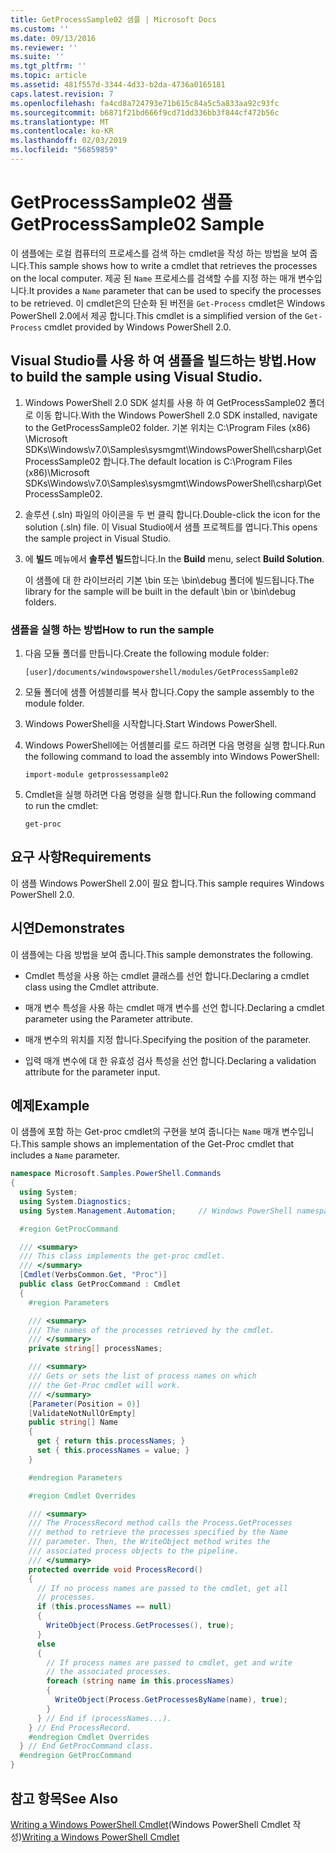 ```yaml
---
title: GetProcessSample02 샘플 | Microsoft Docs
ms.custom: ''
ms.date: 09/13/2016
ms.reviewer: ''
ms.suite: ''
ms.tgt_pltfrm: ''
ms.topic: article
ms.assetid: 481f557d-3344-4d33-b2da-4736a0165181
caps.latest.revision: 7
ms.openlocfilehash: fa4cd8a724793e71b615c84a5c5a833aa92c93fc
ms.sourcegitcommit: b6871f21bd666f9cd71dd336bb3f844cf472b56c
ms.translationtype: MT
ms.contentlocale: ko-KR
ms.lasthandoff: 02/03/2019
ms.locfileid: "56859859"
---
```

# <a name="getprocesssample02-sample"></a><span data-ttu-id="79a7a-102">GetProcessSample02 샘플</span><span class="sxs-lookup"><span data-stu-id="79a7a-102">GetProcessSample02 Sample</span></span>

<span data-ttu-id="79a7a-103">이 샘플에는 로컬 컴퓨터의 프로세스를 검색 하는 cmdlet을 작성 하는 방법을 보여 줍니다.</span><span class="sxs-lookup"><span data-stu-id="79a7a-103">This sample shows how to write a cmdlet that retrieves the processes on the local computer.</span></span> <span data-ttu-id="79a7a-104">제공 된 `Name` 프로세스를 검색할 수를 지정 하는 매개 변수입니다.</span><span class="sxs-lookup"><span data-stu-id="79a7a-104">It provides a `Name` parameter that can be used to specify the processes to be retrieved.</span></span> <span data-ttu-id="79a7a-105">이 cmdlet은의 단순화 된 버전을 `Get-Process` cmdlet은 Windows PowerShell 2.0에서 제공 합니다.</span><span class="sxs-lookup"><span data-stu-id="79a7a-105">This cmdlet is a simplified version of the `Get-Process` cmdlet provided by Windows PowerShell 2.0.</span></span>

## <a name="how-to-build-the-sample-using-visual-studio"></a><span data-ttu-id="79a7a-106">Visual Studio를 사용 하 여 샘플을 빌드하는 방법.</span><span class="sxs-lookup"><span data-stu-id="79a7a-106">How to build the sample using Visual Studio.</span></span>

1. <span data-ttu-id="79a7a-107">Windows PowerShell 2.0 SDK 설치를 사용 하 여 GetProcessSample02 폴더로 이동 합니다.</span><span class="sxs-lookup"><span data-stu-id="79a7a-107">With the Windows PowerShell 2.0 SDK installed, navigate to the GetProcessSample02 folder.</span></span> <span data-ttu-id="79a7a-108">기본 위치는 C:\Program Files (x86) \Microsoft SDKs\Windows\v7.0\Samples\sysmgmt\WindowsPowerShell\csharp\GetProcessSample02 합니다.</span><span class="sxs-lookup"><span data-stu-id="79a7a-108">The default location is C:\Program Files (x86)\Microsoft SDKs\Windows\v7.0\Samples\sysmgmt\WindowsPowerShell\csharp\GetProcessSample02.</span></span>

2. <span data-ttu-id="79a7a-109">솔루션 (.sln) 파일의 아이콘을 두 번 클릭 합니다.</span><span class="sxs-lookup"><span data-stu-id="79a7a-109">Double-click the icon for the solution (.sln) file.</span></span> <span data-ttu-id="79a7a-110">이 Visual Studio에서 샘플 프로젝트를 엽니다.</span><span class="sxs-lookup"><span data-stu-id="79a7a-110">This opens the sample project in Visual Studio.</span></span>

3. <span data-ttu-id="79a7a-111">에 **빌드** 메뉴에서 **솔루션 빌드**합니다.</span><span class="sxs-lookup"><span data-stu-id="79a7a-111">In the **Build** menu, select **Build Solution**.</span></span>

    <span data-ttu-id="79a7a-112">이 샘플에 대 한 라이브러리 기본 \bin 또는 \bin\debug 폴더에 빌드됩니다.</span><span class="sxs-lookup"><span data-stu-id="79a7a-112">The library for the sample will be built in the default \bin or \bin\debug folders.</span></span>

### <a name="how-to-run-the-sample"></a><span data-ttu-id="79a7a-113">샘플을 실행 하는 방법</span><span class="sxs-lookup"><span data-stu-id="79a7a-113">How to run the sample</span></span>

1. <span data-ttu-id="79a7a-114">다음 모듈 폴더를 만듭니다.</span><span class="sxs-lookup"><span data-stu-id="79a7a-114">Create the following module folder:</span></span>

    `[user]/documents/windowspowershell/modules/GetProcessSample02`

2. <span data-ttu-id="79a7a-115">모듈 폴더에 샘플 어셈블리를 복사 합니다.</span><span class="sxs-lookup"><span data-stu-id="79a7a-115">Copy the sample assembly to the module folder.</span></span>

3. <span data-ttu-id="79a7a-116">Windows PowerShell을 시작합니다.</span><span class="sxs-lookup"><span data-stu-id="79a7a-116">Start Windows PowerShell.</span></span>

4. <span data-ttu-id="79a7a-117">Windows PowerShell에는 어셈블리를 로드 하려면 다음 명령을 실행 합니다.</span><span class="sxs-lookup"><span data-stu-id="79a7a-117">Run the following command to load the assembly into Windows PowerShell:</span></span>

    `import-module getprossessample02`

5. <span data-ttu-id="79a7a-118">Cmdlet을 실행 하려면 다음 명령을 실행 합니다.</span><span class="sxs-lookup"><span data-stu-id="79a7a-118">Run the following command to run the cmdlet:</span></span>

    `get-proc`

## <a name="requirements"></a><span data-ttu-id="79a7a-119">요구 사항</span><span class="sxs-lookup"><span data-stu-id="79a7a-119">Requirements</span></span>

<span data-ttu-id="79a7a-120">이 샘플 Windows PowerShell 2.0이 필요 합니다.</span><span class="sxs-lookup"><span data-stu-id="79a7a-120">This sample requires Windows PowerShell 2.0.</span></span>

## <a name="demonstrates"></a><span data-ttu-id="79a7a-121">시연</span><span class="sxs-lookup"><span data-stu-id="79a7a-121">Demonstrates</span></span>

<span data-ttu-id="79a7a-122">이 샘플에는 다음 방법을 보여 줍니다.</span><span class="sxs-lookup"><span data-stu-id="79a7a-122">This sample demonstrates the following.</span></span>

- <span data-ttu-id="79a7a-123">Cmdlet 특성을 사용 하는 cmdlet 클래스를 선언 합니다.</span><span class="sxs-lookup"><span data-stu-id="79a7a-123">Declaring a cmdlet class using the Cmdlet attribute.</span></span>

- <span data-ttu-id="79a7a-124">매개 변수 특성을 사용 하는 cmdlet 매개 변수를 선언 합니다.</span><span class="sxs-lookup"><span data-stu-id="79a7a-124">Declaring a cmdlet parameter using the Parameter attribute.</span></span>

- <span data-ttu-id="79a7a-125">매개 변수의 위치를 지정 합니다.</span><span class="sxs-lookup"><span data-stu-id="79a7a-125">Specifying the position of the parameter.</span></span>

- <span data-ttu-id="79a7a-126">입력 매개 변수에 대 한 유효성 검사 특성을 선언 합니다.</span><span class="sxs-lookup"><span data-stu-id="79a7a-126">Declaring a validation attribute for the parameter input.</span></span>

## <a name="example"></a><span data-ttu-id="79a7a-127">예제</span><span class="sxs-lookup"><span data-stu-id="79a7a-127">Example</span></span>

<span data-ttu-id="79a7a-128">이 샘플에 포함 하는 Get-proc cmdlet의 구현을 보여 줍니다는 `Name` 매개 변수입니다.</span><span class="sxs-lookup"><span data-stu-id="79a7a-128">This sample shows an implementation of the Get-Proc cmdlet that includes a `Name` parameter.</span></span>

```csharp
namespace Microsoft.Samples.PowerShell.Commands
{
  using System;
  using System.Diagnostics;
  using System.Management.Automation;     // Windows PowerShell namespace

  #region GetProcCommand

  /// <summary>
  /// This class implements the get-proc cmdlet.
  /// </summary>
  [Cmdlet(VerbsCommon.Get, "Proc")]
  public class GetProcCommand : Cmdlet
  {
    #region Parameters

    /// <summary>
    /// The names of the processes retrieved by the cmdlet.
    /// </summary>
    private string[] processNames;

    /// <summary>
    /// Gets or sets the list of process names on which
    /// the Get-Proc cmdlet will work.
    /// </summary>
    [Parameter(Position = 0)]
    [ValidateNotNullOrEmpty]
    public string[] Name
    {
      get { return this.processNames; }
      set { this.processNames = value; }
    }

    #endregion Parameters

    #region Cmdlet Overrides

    /// <summary>
    /// The ProcessRecord method calls the Process.GetProcesses
    /// method to retrieve the processes specified by the Name
    /// parameter. Then, the WriteObject method writes the
    /// associated process objects to the pipeline.
    /// </summary>
    protected override void ProcessRecord()
    {
      // If no process names are passed to the cmdlet, get all
      // processes.
      if (this.processNames == null)
      {
        WriteObject(Process.GetProcesses(), true);
      }
      else
      {
        // If process names are passed to cmdlet, get and write
        // the associated processes.
        foreach (string name in this.processNames)
        {
          WriteObject(Process.GetProcessesByName(name), true);
        }
      } // End if (processNames...).
    } // End ProcessRecord.
    #endregion Cmdlet Overrides
  } // End GetProcCommand class.
  #endregion GetProcCommand
}
```

## <a name="see-also"></a><span data-ttu-id="79a7a-129">참고 항목</span><span class="sxs-lookup"><span data-stu-id="79a7a-129">See Also</span></span>

<span data-ttu-id="79a7a-130">[Writing a Windows PowerShell Cmdlet](./writing-a-windows-powershell-cmdlet.md)(Windows PowerShell Cmdlet 작성)</span><span class="sxs-lookup"><span data-stu-id="79a7a-130">[Writing a Windows PowerShell Cmdlet](./writing-a-windows-powershell-cmdlet.md)</span></span>

